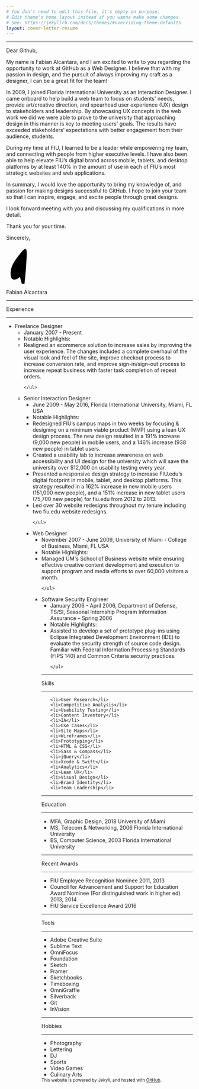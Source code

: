 ```yaml
---
# You don't need to edit this file, it's empty on purpose.
# Edit theme's home layout instead if you wanna make some changes
# See: https://jekyllrb.com/docs/themes/#overriding-theme-defaults
layout: cover-letter-resume
---
```

<hr class="hr--top">

<span class="highlight--cl">Dear Github,</span>

My name is Fabian Alcantara, and I am excited to write to you regarding the opportunity to work at GitHub as a Web Designer. I believe that with my passion in design, and the pursuit of always improving my craft as a designer, I can be a great fit for the team!

In 2009, I joined Florida International University as an Interaction Designer. I came onboard to help build a web team to focus on students' needs, provide art/creative direction, and spearhead user experience (UX) design to stakeholders and leadership. By showcasing UX concepts in the web work we did we were able to prove to the university that approaching design in this manner is key to meeting users' goals. The results have exceeded stakeholders’ expectations with better engagement from their audience, students.

During my time at FIU, I learned to be a leader while empowering my team, and connecting with people from higher executive levels. I have also been able to help elevate FIU’s digital brand across mobile, tablets, and desktop platforms by at least 140% in the amount of use in each of FIU’s most strategic websites and web applications. 

In summary, I would love the opportunity to bring my knowledge of, and passion for making designs successful to GitHub. I hope to join your team so that I can inspire, engage, and excite people through great designs.

I look forward meeting with you and discussing my qualifications in more detail.


Thank you for your time.
  

Sincerely,


<?xml version="1.0" encoding="utf-8"?>
<svg id="signature" xmlns="http://www.w3.org/2000/svg" xmlns:xlink="http://www.w3.org/1999/xlink" x="0px" y="0px"
	 viewBox="0 0 396.9 80.2" xml:space="preserve">
<path class="stroke-f" id="XMLID_19_" d="M29.1,65.5c-4.4,5-14.6,9.8-18.3,2.2c-1.2-2.6-1.5-6-1.5-8.8c-0.2-7.5,2.2-14.8,5.6-21.4
			c3-5.9,7-11.2,11-16.4c2.7-3.5,5.5-6.9,8.4-10.2c2.1-2.3,7.3-8.1,8.6-2.2c1.4,6.3,0.5,13.3,0.2,19.7c-0.3,7.4-0.8,14.8-1.4,22.3
		c-1.2,14.8-2.8,29.6-4.5,44.4c0,0"/>

<path class="stroke-f-flourish" id="XMLID_25_" d="M36.9,83.8c0-1-0.2-1.9-0.6-2.8c-0.3-0.6-1.4-1.6-1.4-2.2c0.1-0.9,2.1-1.8,2.8-2.3
			c1.1-0.8,2.2-1.6,3.3-2.4c0.1-0.1-0.2-0.1-0.2,0"/>
<path class="stroke-ab" id="XMLID_31_" d="M49.8,84.7c0.1-1.3,0.2-0.7-0.3-1.9c0-0.1-0.1-0.1-0.2,0c-2.2,0.9-3.3,2.3-3.9,4.6c0,0.1,0.2,0.1,0.2,0.1
			c5.4-2.7,7.4-6.6,9-12.3c3.1-11.4,3.8-23.2,2.3-34.9c0-0.1-0.3-0.1-0.3,0.1c-1.9,16.2-3.7,32.6-0.8,48.8c0,0.1,0.3,0,0.3-0.1
			c0.6-2.2,0.8-5.1,1.9-7.2c1.5-2.8,2.9-3.4,5.5-4c2.9-0.7,5.6-2,8.1-3.5c7.4-4.3,13.7-10.3,22.1-12.7c0.2,0,0.1-0.2-0.1-0.2"/>
</svg>

<p class="my-name">Fabian Alcantara</p>

<hr class="hr--resume--titles-top">
<p class="highlight--resume--titles">Experience</p>
<hr class="hr--resume--titles-bottom">

<ul class="exp">
 <li class="exp--title"><span>Freelance Designer</span>
    <ul>
    	  <li class="exp--duration-location">January 2007 - Present</li>
    	  <li class="exp--highlight-title">Notable Highlights:</li>
    	  <li>Realigned an ecommerce solution to increase sales by improving the user experience. The changes included a complete overhaul of the visual look and feel of the site, improve checkout process to increase conversion rate, and improve sign-in/sign-out process to increase repeat business with faster task completion of repeat orders.</li>

    </ul>
 	 
  </li>

</ul>

<ul class="exp">
 <li class="exp--title"><span>Senior Interaction Designer</span>
    <ul>
    	  <li class="exp--duration-location">June 2009 - May 2016, Florida International University, Miami, FL USA</li>
    	  <li class="exp--highlight-title">Notable Highlights:</li>
    	  <li class="exp--highlights">Redesigned FIU’s campus maps in two weeks by focusing & designing on a minimum viable product (MVP) using a lean UX design process. The new design resulted in a 191% increase (9,000 new people) in mobile users, and a 146% increase (938 new people) in tablet users.</li>
			<li class="exp--highlights">Created a usability lab to increase awareness on web accessibility and UI design for the university which will save the university over $12,000 on usability testing every year.</li>
			<li class="exp--highlights">Presented a responsive design strategy to increase FIU.edu’s digital footprint in mobile, tablet, and desktop platforms. This strategy resulted in a 162% increase in new mobile users (151,000 new people), and a 151% increase in new tablet users (75,700 new people) for fiu.edu from 2012 to 2013.</li>
			<li class="exp--highlights">Led over 30 website redesigns throughout my tenure including two fiu.edu website redesigns.</li>

    </ul>
 	 
  </li>

</ul>
<ul class="exp">
 <li class="exp--title"><span>Web Designer</span>
    <ul>
    	  <li class="exp--duration-location">November 2007 - June 2009, University of Miami - College of Business, Miami, FL USA</li>
    	  <li class="exp--highlight-title">Notable Highlights:</li>
    	  <li class="exp--highlights">Managed UM's School of Business website while ensuring effective creative content development and execution to support program and media efforts to over 60,000 visitors a month.</li>

    </ul>
 	 
  </li>

</ul>
<ul class="exp">
 <li class="exp--title"><span>Software Security Engineer</span>
    <ul>
    	  <li class="exp--duration-location">January 2006 - April 2006, Department of Defense, TS/SI, Seasonal Internship Program Information Assurance – Spring 2006</li>
    	  <li class="exp--highlight-title">Notable Highlights:</li>
    	  <li class="exp--highlights">Assisted to develop a set of prototype plug-ins using Eclipse Integrated Development Environment (IDE) to evaluate the security strength of source code design. Familiar with Federal Information Processing Standards (FIPS 140) and Common Criteria security practices.</li>

    </ul>
 	 
  </li>

</ul>
<hr class="hr--resume--titles-top">
<p class="highlight--resume--titles">Skills</p>
<hr class="hr--resume--titles-bottom">

<ul class="skills">
	
	<li>User Research</li>
	<li>Competitive Analysis</li>
	<li>Usability Testing</li>
	<li>Content Inventory</li>
	<li>IA</li>
	<li>Use Cases</li>
	<li>Site Maps</li>
	<li>Wireframes</li>
	<li>Prototyping</li>
	<li>HTML & CSS</li>
	<li>Sass & Compass</li>
	<li>jQuery</li>
	<li>Xcode & Swift</li>
	<li>Analytics</li>
	<li>Lean UX</li>
	<li>Visual Design</li>
	<li>Brand Identity</li>
	<li>Team Leadership</li>


</ul>
<hr class="hr--resume--titles-top">
<p class="highlight--resume--titles">Education</p>
<hr class="hr--resume--titles-bottom">
<ul class="education">
	<li>MFA, Graphic Design, 2018 University of Miami</li>
	<li>MS, Telecom & Networking, 2006 Florida International University</li>
	<li>BS, Computer Science, 2003 Florida International University</li>
</ul>

<hr class="hr--resume--titles-top">
<p class="highlight--resume--titles">Recent Awards</p>
<hr class="hr--resume--titles-bottom">
<ul class="recent-awards">
	<li>FIU Employee Recognition Nominee 2011, 2013</li>
	<li>Council for Advancement and Support for Education Award Nominee (For distinguished work in higher ed) 2013, 2014</li>
	<li>FIU Service Excellence Award 2016</li>
</ul>

<hr class="hr--resume--titles-top">
<p class="highlight--resume--titles">Tools</p>
<hr class="hr--resume--titles-bottom">
<ul class="tools">
	<li>Adobe Creative Suite</li>
	<li>Sublime Text</li>
	<li>OmniFocus</li>
	<li>Foundation</li>
	<li>Sketch</li>
	<li>Framer</li>
	<li>Sketchbooks</li>
	<li>Timeboxing</li>
	<li>OmniGraffle</li>
	<li>Silverback</li>
	<li>Git</li>
	<li>InVision</li>
	
</ul>

<hr class="hr--resume--titles-top">
<p class="highlight--resume--titles">Hobbies</p>
<hr class="hr--resume--titles-bottom">
<ul class="hobbies">
	<li>Photography</li>
	<li>Lettering</li>
	<li>DJ</li>
	<li>Sports</li>
	<li>Video Games</li>
	<li>Culinary Arts</li>
	
</ul>

<small>
        This website is powered by Jekyll, and hosted with <a href="//github.com/">GitHub</a>.
    </small>